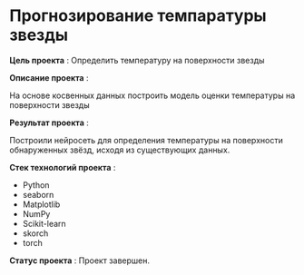 # Прогнозирование темпаратуры звезды

**Цель проекта** : Определить температуру на поверхности звезды 

**Описание проекта** : 

На основе косвенных данных построить модель оценки температуры на поверхности звезды

**Результат проекта** :

Построили нейросеть для определения температуры на поверхности обнаруженных звёзд, исходя из существующих данных.

**Стек технологий проекта** :

- Python
- seaborn
- Matplotlib
- NumPy
- Scikit-learn
- skorch
- torch

**Статус проекта** : Проект завершен.